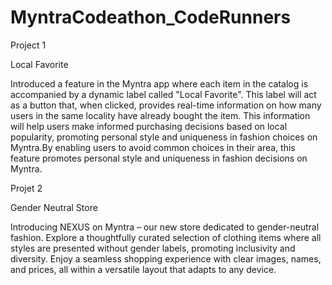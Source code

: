 # MyntraCodeathon_CodeRunners
Project 1

Local Favorite

Introduced a feature in the Myntra app where each item in the catalog is accompanied by a dynamic label called "Local Favorite". This label will act as a button that, when clicked, provides real-time information on how many users in the same locality have already bought the item.
This information will help users make informed purchasing decisions based on local popularity, promoting personal style and uniqueness in fashion choices on Myntra.By enabling users to avoid common choices in their area, this feature promotes personal style and uniqueness in fashion decisions on Myntra.

Projet 2

Gender Neutral Store

Introducing NEXUS on Myntra – our new store dedicated to gender-neutral fashion. Explore a thoughtfully curated selection of clothing items where all styles are presented without gender labels, promoting inclusivity and diversity. Enjoy a seamless shopping experience with clear images, names, and prices, all within a versatile layout that adapts to any device.
